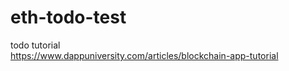 # eth-todo-test  
  
todo tutorial  
https://www.dappuniversity.com/articles/blockchain-app-tutorial
